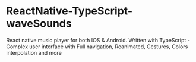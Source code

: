# ReactNative-TypeScript-waveSounds

React native music player for both IOS &amp; Android. Written with TypeScript - Complex user interface with Full navigation, Reanimated, Gestures, Colors interpolation and more
